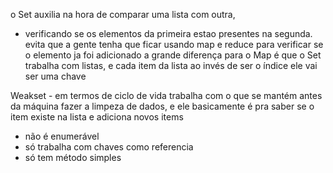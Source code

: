 o Set auxilia na hora de comparar uma lista com outra,
* verificando se os elementos da primeira estao presentes na segunda.
evita que a gente tenha que ficar usando map e reduce para verificar se o elemento ja foi adicionado
a grande diferença para o Map é que o Set trabalha com listas, e cada item da lista ao invés de ser 
o índice ele vai ser uma chave

Weakset - em termos de ciclo de vida trabalha com o que se mantém antes da máquina fazer a limpeza de dados,
e ele basicamente é pra saber se o item existe na lista e adiciona novos items
 - não é enumerável
 - só trabalha com chaves como referencia
 - só tem método simples